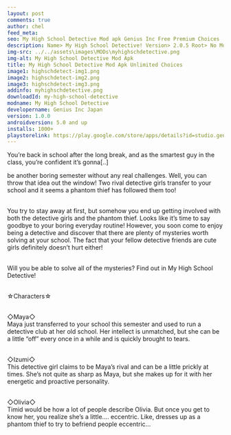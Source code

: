 ```yaml
---
layout: post
comments: true
author: chel
feed_meta:
seo: My High School Detective Mod apk Genius Inc Free Premium Choices 
description: Name> My High School Detective! Version> 2.0.5 Root> No Mod features> Free Premium Choices Preview Tutorial Install> Install Steps> Download
img-src: ../../assets\images\MODs\myhighschdetective.png
img-alt: My High School Detective Mod Apk
title: My High School Detective Mod Apk Unlimited Choices
image1: highschdetect-img1.png
image2: highschdetect-img2.png
image3: highschdetect-img3.png
addinfo: myhighschdetective.png
downloadId: my-high-school-detective
modname: My High School Detective
developername: Genius Inc Japan
version: 1.0.0
androidversion: 5.0 and up
installs: 1000+
playstorelink: https://play.google.com/store/apps/details?id=studio.genius.gakuentantei
---
```

<p>You’re back in school after the long break, and as the smartest guy in the class, you’re confident it’s gonna[..]

be another boring semester without any real challenges. Well, you can throw that idea out the window! Two rival detective girls transfer to your school and it seems a phantom thief has followed them too!<br><br>

You try to stay away at first, but somehow you end up getting involved with both the detective girls and the phantom thief. Looks like it’s time to say goodbye to your boring everyday routine! However, you soon come to enjoy being a detective and discover that there are plenty of mysteries worth solving at your school. The fact that your fellow detective friends are cute girls definitely doesn’t hurt either!<br><br>

Will you be able to solve all of the mysteries? Find out in My High School Detective!<br><br>

☆Characters☆<br><br>

◇Maya◇<br>
Maya just transferred to your school this semester and used to run a detective club at her old school. Her intellect is unmatched, but she can be a little “off” every once in a while and is quickly brought to tears.<br><br>

◇Izumi◇<br>
This detective girl claims to be Maya’s rival and can be a little prickly at times. She’s not quite as sharp as Maya, but she makes up for it with her energetic and proactive personality.<br><br>

◇Olivia◇<br>
Timid would be how a lot of people describe Olivia. But once you get to know her, you realize she’s a little…. eccentric. Like, dresses up as a phantom thief to try to befriend people eccentric…</p>